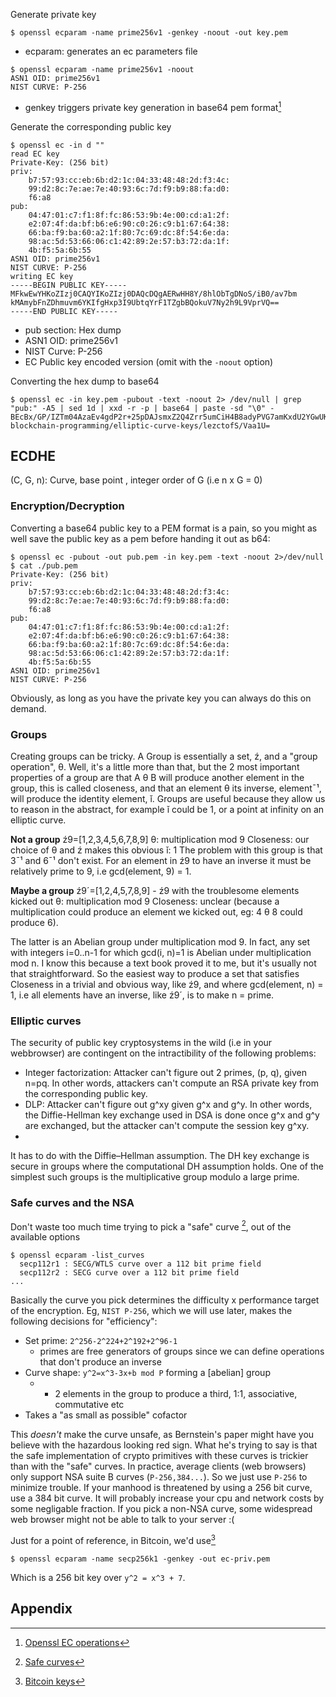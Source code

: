 Generate private key

```console
$ openssl ecparam -name prime256v1 -genkey -noout -out key.pem
```
* ecparam: generates an ec parameters file
```console
$ openssl ecparam -name prime256v1 -noout
ASN1 OID: prime256v1
NIST CURVE: P-256
```
* genkey triggers private key generation in base64 pem format[^7]

Generate the corresponding public key
```console
$ openssl ec -in d ""
read EC key
Private-Key: (256 bit)
priv:
    b7:57:93:cc:eb:6b:d2:1c:04:33:48:48:2d:f3:4c:
    99:d2:8c:7e:ae:7e:40:93:6c:7d:f9:b9:88:fa:d0:
    f6:a8
pub:
    04:47:01:c7:f1:8f:fc:86:53:9b:4e:00:cd:a1:2f:
    e2:07:4f:da:bf:b6:e6:90:c0:26:c9:b1:67:64:38:
    66:ba:f9:ba:60:a2:1f:80:7c:69:dc:8f:54:6e:da:
    98:ac:5d:53:66:06:c1:42:89:2e:57:b3:72:da:1f:
    4b:f5:5a:6b:55
ASN1 OID: prime256v1
NIST CURVE: P-256
writing EC key
-----BEGIN PUBLIC KEY-----
MFkwEwYHKoZIzj0CAQYIKoZIzj0DAQcDQgAERwHH8Y/8hlObTgDNoS/iB0/av7bm
kMAmybFnZDhmuvm6YKIfgHxp3I9UbtqYrF1TZgbBQokuV7Ny2h9L9VprVQ==
-----END PUBLIC KEY-----
```

* pub section: Hex dump
* ASN1 OID: prime256v1
* NIST Curve: P-256
* EC Public key encoded version (omit with the `-noout` option)

Converting the hex dump to base64
```console
$ openssl ec -in key.pem -pubout -text -noout 2> /dev/null | grep "pub:" -A5 | sed 1d | xxd -r -p | base64 | paste -sd "\0" -
BEcBx/GP/IZTm04AzaEv4gdP2r+25pDAJsmxZ2Q4Zrr5umCiH4B8adyPVG7amKxdU2YGwUKJLhttps://davidederosa.com/basic-blockchain-programming/elliptic-curve-keys/lezctofS/Vaa1U=
```

## ECDHE

(C, G, n): Curve, base point , integer order of G (i.e n x G = 0)

### Encryption/Decryption

Converting a base64 public key to a PEM format is a pain, so you might as well save the public key as a pem before handing it out as b64:
```
$ openssl ec -pubout -out pub.pem -in key.pem -text -noout 2>/dev/null
$ cat ./pub.pem
Private-Key: (256 bit)
priv:
    b7:57:93:cc:eb:6b:d2:1c:04:33:48:48:2d:f3:4c:
    99:d2:8c:7e:ae:7e:40:93:6c:7d:f9:b9:88:fa:d0:
    f6:a8
pub:
    04:47:01:c7:f1:8f:fc:86:53:9b:4e:00:cd:a1:2f:
    e2:07:4f:da:bf:b6:e6:90:c0:26:c9:b1:67:64:38:
    66:ba:f9:ba:60:a2:1f:80:7c:69:dc:8f:54:6e:da:
    98:ac:5d:53:66:06:c1:42:89:2e:57:b3:72:da:1f:
    4b:f5:5a:6b:55
ASN1 OID: prime256v1
NIST CURVE: P-256
```

Obviously, as long as you have the private key you can always do this on demand.

### Groups

Creating groups can be tricky. A Group is essentially a set, ź, and a "group operation", θ. Well, it's a little more than that, but the 2 most important properties of a group are that A θ B will produce another element in the group, this is called closeness, and that an element θ its inverse, element¯¹, will produce the identity element, ǐ. Groups are useful because they allow us to reason in the abstract, for example ǐ could be 1, or a point at infinity on an elliptic curve.

__Not a group__
ź9=[1,2,3,4,5,6,7,8,9]
θ: multiplication mod 9
Closeness: our choice of θ and ź makes this obvious
ǐ: 1
The problem with this group is that 3¯¹ and 6¯¹ don't exist. For an element in ź9 to have an inverse it must be relatively prime to 9, i.e gcd(element, 9) = 1.

__Maybe a group__
ź9´=[1,2,4,5,7,8,9] - ź9 with the troublesome elements kicked out
θ: multiplication mod 9
Closeness: unclear (because a multiplication could produce an element we kicked out, eg: 4 θ 8 could produce 6).

The latter is an Abelian group under multiplication mod 9. In fact, any set with integers i=0..n-1 for which gcd(i, n)=1 is Abelian under multiplication mod n. I know this because a text book proved it to me, but it's usually not that straightforward. So the easiest way to produce a set that satisfies Closeness in a trivial and obvious way, like ź9, and where gcd(element, n) = 1, i.e all elements have an inverse, like ź9´, is to make n = prime.

### Elliptic curves

The security of public key cryptosystems in the wild (i.e in your webbrowser) are contingent on the intractibility of the following problems:
* Integer factorization: Attacker can't figure out 2 primes, (p, q), given n=pq. In other words, attackers can't compute an RSA private key from the corresponding public key.
* DLP: Attacker can't figure out g^xy given g^x and g^y. In other words, the Diffie-Hellman key exchange used in DSA is done once g^x and g^y are exchanged, but the attacker can't compute the session key g^xy.
*

It has to do with the Diffie–Hellman assumption. The DH key exchange is secure in groups where the computational DH assumption holds. One of the simplest such groups is the multiplicative group modulo a large prime.

### Safe curves and the NSA

Don't waste too much time trying to pick a "safe" curve [^1], out of the available options
```
$ openssl ecparam -list_curves
  secp112r1 : SECG/WTLS curve over a 112 bit prime field
  secp112r2 : SECG curve over a 112 bit prime field
...
```
Basically the curve you pick determines the difficulty x performance target of the encryption. Eg, `NIST P-256`, which we will use later, makes the following decisions for "efficiency":
* Set prime: `2^256-2^224+2^192+2^96-1`
  - primes are free generators of groups since we can define operations that don't produce an inverse
* Curve shape: `y^2=x^3-3x+b mod P` forming a [abelian] group
  - + 2 elements in the group to produce a third, 1:1, associative, commutative etc
* Takes a "as small as possible" cofactor

This *doesn't* make the curve unsafe, as Bernstein's paper might have you believe with the hazardous looking red sign. What he's trying to say is that the safe implementation of crypto primitives with these curves is trickier than with the "safe" curves. In practice, average clients (web browsers) only support NSA suite B curves (`P-256,384...`). So we just use `P-256` to minimize trouble. If your manhood is threatened by using a 256 bit curve, use a 384 bit curve. It will probably increase your cpu and network costs by some negligable fraction. If you pick a non-NSA curve, some widespread web browser might not be able to talk to your server :(

Just for a point of reference, in Bitcoin, we'd use[^6]
```console
$ openssl ecparam -name secp256k1 -genkey -out ec-priv.pem
```
Which is a 256 bit key over `y^2 = x^3 + 7`.

## Appendix

[^1]: [Safe curves](http://safecurves.cr.yp.to/)
[^2]: [xxd](https://linux.die.net/man/1/xxd)
[^3]: [Hex to base64](http://tomeko.net/online_tools/hex_to_base64.php?lang=en)
[^4]: [Hex to binary](http://www.unit-conversion.info/texttools/hexadecimal/)
[^5]: [More safe curves](https://security.stackexchange.com/questions/78621/which-elliptic-curve-should-i-use)
[^6]: [Bitcoin keys](https://davidederosa.com/basic-blockchain-programming/elliptic-curve-keys/)
[^7]: [Openssl EC operations](https://wiki.openssl.org/index.php/Command_Line_Elliptic_Curve_Operations)
[^8]: [Openssl encryption/decryption](https://jameshfisher.com/2017/04/14/openssl-ecc.html)

